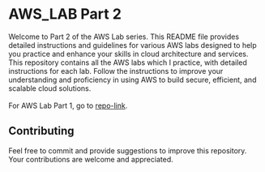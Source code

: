 # AWS_LAB Part 2
Welcome to Part 2 of the AWS Lab series. This README file provides detailed instructions and guidelines for various AWS labs designed to help you practice and enhance your skills in cloud architecture and services. This repository contains all the AWS labs which I practice, with detailed instructions for each lab. Follow the instructions to improve your understanding and proficiency in using AWS to build secure, efficient, and scalable cloud solutions.
<br>
<br>
For AWS Lab Part 1, go to [repo-link](https://github.com/Shubhiidixit/AWS-Lab).

## Contributing

Feel free to commit and provide suggestions to improve this repository. Your contributions are welcome and appreciated.













